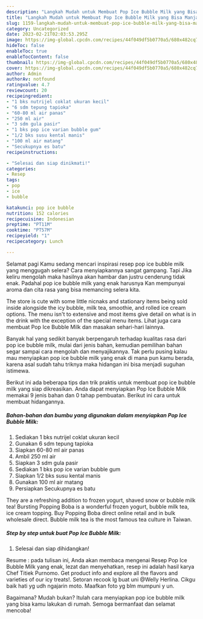```yaml
---
description: "Langkah Mudah untuk Membuat Pop Ice Bubble Milk yang Bisa Manjain Lidah, Buat Buka Puasa Lezat"
title: "Langkah Mudah untuk Membuat Pop Ice Bubble Milk yang Bisa Manjain Lidah, Buat Buka Puasa Lezat"
slug: 1159-langkah-mudah-untuk-membuat-pop-ice-bubble-milk-yang-bisa-manjain-lidah-buat-buka-puasa-lezat
category: Uncategorized
date: 2023-02-21T02:03:53.295Z
image: https://img-global.cpcdn.com/recipes/44f049df5b0770a5/680x482cq70/pop-ice-bubble-milk-foto-resep-utama.jpg
hideToc: false
enableToc: true
enableTocContent: false
thumbnail: https://img-global.cpcdn.com/recipes/44f049df5b0770a5/680x482cq70/pop-ice-bubble-milk-foto-resep-utama.jpg
cover: https://img-global.cpcdn.com/recipes/44f049df5b0770a5/680x482cq70/pop-ice-bubble-milk-foto-resep-utama.jpg
author: Admin
authorAv: notfound
ratingvalue: 4.7
reviewcount: 20
recipeingredient:
- "1 bks nutrijel coklat ukuran kecil"
- "6 sdm tepung tapioka"
- "60-80 ml air panas"
- "250 ml air"
- "3 sdm gula pasir"
- "1 bks pop ice varian bubble gum"
- "1/2 bks susu kental manis"
- "100 ml air matang"
- "Secukupnya es batu"
recipeinstructions:

- "Selesai dan siap dinikmati!"
categories:
- Resep
tags:
- pop
- ice
- bubble

katakunci: pop ice bubble 
nutrition: 152 calories
recipecuisine: Indonesian
preptime: "PT11M"
cooktime: "PT57M"
recipeyield: "1"
recipecategory: Lunch

---
```



Selamat pagi Kamu sedang mencari inspirasi resep pop ice bubble milk yang menggugah selera? Cara menyiapkannya sangat gampang. Tapi Jika keliru mengolah maka hasilnya akan hambar dan justru cenderung tidak enak. Padahal pop ice bubble milk yang enak harusnya Kan mempunyai aroma dan cita rasa yang bisa memancing selera kita.


The store is cute with some little nicnaks and stationary items being sold inside alongside the icy bubble, milk tea, smoothie, and rolled ice cream options. The menu isn&#39;t to extensive and most items give detail on what is in the drink with the exception of the special menu items. Lihat juga cara membuat Pop Ice Bubble Milk dan masakan sehari-hari lainnya.

Banyak hal yang sedikit banyak berpengaruh terhadap kualitas rasa dari pop ice bubble milk, mulai dari jenis bahan, kemudian pemilihan bahan segar sampai cara mengolah dan menyajikannya. Tak perlu pusing kalau mau menyiapkan pop ice bubble milk yang enak di mana pun kamu berada, karena asal sudah tahu triknya maka hidangan ini bisa menjadi suguhan istimewa.


Berikut ini ada beberapa tips dan trik praktis untuk membuat pop ice bubble milk yang siap dikreasikan. Anda dapat menyiapkan Pop Ice Bubble Milk memakai 9 jenis bahan dan 0 tahap pembuatan. Berikut ini cara untuk membuat hidangannya.

<!--inarticleads1-->

##### Bahan-bahan dan bumbu yang digunakan dalam menyiapkan Pop Ice Bubble Milk:

1. Sediakan 1 bks nutrijel coklat ukuran kecil
1. Gunakan 6 sdm tepung tapioka
1. Siapkan 60-80 ml air panas
1. Ambil 250 ml air
1. Siapkan 3 sdm gula pasir
1. Sediakan 1 bks pop ice varian bubble gum
1. Siapkan 1/2 bks susu kental manis
1. Gunakan 100 ml air matang
1. Persiapkan Secukupnya es batu


They are a refreshing addition to frozen yogurt, shaved snow or bubble milk tea! Bursting Popping Boba is a wonderful frozen yogurt, bubble milk tea, ice cream topping. Buy Popping Boba direct online retail and in bulk wholesale direct. Bubble milk tea is the most famous tea culture in Taiwan. 

<!--inarticleads2-->

##### Step by step untuk buat Pop Ice Bubble Milk:


1. Selesai dan siap dihidangkan!

Resume : pada tulisan ini, Anda akan membaca mengenai Resep Pop Ice Bubble Milk yang enak, lezat dan menyehatkan, resep ini adalah hasil karya Chef Titiek Purnomo. Get product info and explore all the flavors and varieties of our icy treats!. Setoran recook lg buat uni @Welly Herlina. Cikgu baik hati yg udh ngajarin moto. Maafkan foto yg blm mumpuni y un. 

Bagaimana? Mudah bukan? Itulah cara menyiapkan pop ice bubble milk yang bisa kamu lakukan di rumah. Semoga bermanfaat dan selamat mencoba!
